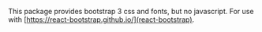 This package provides bootstrap 3 css and fonts, but no javascript. For use with
[https://react-bootstrap.github.io/](react-bootstrap).
